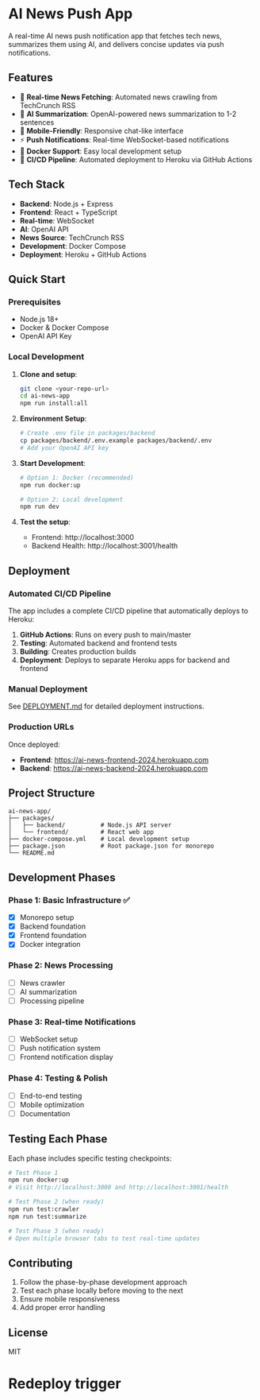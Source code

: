 # AI News Push App

A real-time AI news push notification app that fetches tech news, summarizes them using AI, and delivers concise updates via push notifications.

## Features

- 🔄 **Real-time News Fetching**: Automated news crawling from TechCrunch RSS
- 🤖 **AI Summarization**: OpenAI-powered news summarization to 1-2 sentences
- 📱 **Mobile-Friendly**: Responsive chat-like interface
- ⚡ **Push Notifications**: Real-time WebSocket-based notifications
- 🐳 **Docker Support**: Easy local development setup
- 🚀 **CI/CD Pipeline**: Automated deployment to Heroku via GitHub Actions

## Tech Stack

- **Backend**: Node.js + Express
- **Frontend**: React + TypeScript
- **Real-time**: WebSocket
- **AI**: OpenAI API
- **News Source**: TechCrunch RSS
- **Development**: Docker Compose
- **Deployment**: Heroku + GitHub Actions

## Quick Start

### Prerequisites

- Node.js 18+
- Docker & Docker Compose
- OpenAI API Key

### Local Development

1. **Clone and setup**:

   ```bash
   git clone <your-repo-url>
   cd ai-news-app
   npm run install:all
   ```

2. **Environment Setup**:

   ```bash
   # Create .env file in packages/backend
   cp packages/backend/.env.example packages/backend/.env
   # Add your OpenAI API key
   ```

3. **Start Development**:

   ```bash
   # Option 1: Docker (recommended)
   npm run docker:up

   # Option 2: Local development
   npm run dev
   ```

4. **Test the setup**:
   - Frontend: http://localhost:3000
   - Backend Health: http://localhost:3001/health

## Deployment

### Automated CI/CD Pipeline

The app includes a complete CI/CD pipeline that automatically deploys to Heroku:

1. **GitHub Actions**: Runs on every push to main/master
2. **Testing**: Automated backend and frontend tests
3. **Building**: Creates production builds
4. **Deployment**: Deploys to separate Heroku apps for backend and frontend

### Manual Deployment

See [DEPLOYMENT.md](./DEPLOYMENT.md) for detailed deployment instructions.

### Production URLs

Once deployed:

- **Frontend**: https://ai-news-frontend-2024.herokuapp.com
- **Backend**: https://ai-news-backend-2024.herokuapp.com

## Project Structure

```
ai-news-app/
├── packages/
│   ├── backend/          # Node.js API server
│   └── frontend/         # React web app
├── docker-compose.yml    # Local development setup
├── package.json          # Root package.json for monorepo
└── README.md
```

## Development Phases

### Phase 1: Basic Infrastructure ✅

- [x] Monorepo setup
- [x] Backend foundation
- [x] Frontend foundation
- [x] Docker integration

### Phase 2: News Processing

- [ ] News crawler
- [ ] AI summarization
- [ ] Processing pipeline

### Phase 3: Real-time Notifications

- [ ] WebSocket setup
- [ ] Push notification system
- [ ] Frontend notification display

### Phase 4: Testing & Polish

- [ ] End-to-end testing
- [ ] Mobile optimization
- [ ] Documentation

## Testing Each Phase

Each phase includes specific testing checkpoints:

```bash
# Test Phase 1
npm run docker:up
# Visit http://localhost:3000 and http://localhost:3001/health

# Test Phase 2 (when ready)
npm run test:crawler
npm run test:summarize

# Test Phase 3 (when ready)
# Open multiple browser tabs to test real-time updates
```

## Contributing

1. Follow the phase-by-phase development approach
2. Test each phase locally before moving to the next
3. Ensure mobile responsiveness
4. Add proper error handling

## License

MIT
# Redeploy trigger
